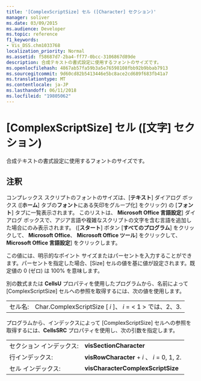 ```yaml
---
title: '[ComplexScriptSize] セル ([Character] セクション)'
manager: soliver
ms.date: 03/09/2015
ms.audience: Developer
ms.topic: reference
f1_keywords:
- Vis_DSS.chm1033768
localization_priority: Normal
ms.assetid: f58687d7-2ba4-ff77-0bcc-3106867d89de
description: 合成テキストの書式設定に使用するフォントのサイズです。
ms.openlocfilehash: 4867ab57fa59b3a5e76598108fbb92b9bbab7913
ms.sourcegitcommit: 9d60cd82b5413446e5bc8ace2cd689f683fb41a7
ms.translationtype: MT
ms.contentlocale: ja-JP
ms.lasthandoff: 06/11/2018
ms.locfileid: "19805062"
---
```

# <a name="complexscriptsize-cell-character-section"></a>[ComplexScriptSize] セル ([文字] セクション)

合成テキストの書式設定に使用するフォントのサイズです。 
  
## <a name="remarks"></a>注釈

コンプレックス スクリプトのフォントのサイズは、[**テキスト**] ダイアログ ボックス ([**ホーム**] タブの**フォント**にある矢印をグループ化] をクリック) の [**フォント**] タブに一覧表示されます。 このリストは、 **Microsoft Office 言語設定**] ダイアログ ボックスで、アジア言語や複雑なスクリプトの文字を含む言語を追加した場合にのみ表示されます。 ([**スタート**] ボタン [**すべてのプログラム**] をクリックして、 **Microsoft Office**、 **Microsoft Office ツール**] をクリックして、 **Microsoft Office 言語設定**] をクリックします。
  
この値には、明示的なポイント サイズまたはパーセントを入力することができます。パーセントを指定した場合、[Size] セルの値を基に値が設定されます。既定値の 0 (ゼロ) は 100% を意味します。 
  
別の数式または **CellsU** プロパティを使用したプログラムから、名前によって [ComplexScriptSize] セルへの参照を取得するには、次の値を使用します。 
  
|||
|:-----|:-----|
|セル名:  <br/> |Char.ComplexScriptSize [ *i* ]、 *i* = < 1 > では、2、3.  <br/> |
   
プログラムから、インデックスによって [ComplexScriptSize] セルへの参照を取得するには、**CellsSRC** プロパティを使用し、次の引数を指定します。 
  
|||
|:-----|:-----|
|セクション インデックス:  <br/> |**visSectionCharacter** <br/> |
|行インデックス:  <br/> |**visRowCharacter** +  *i* 、 *i* = 0, 1, 2.  <br/> |
|セル インデックス:  <br/> |**visCharacterComplexScriptSize** <br/> |
   

